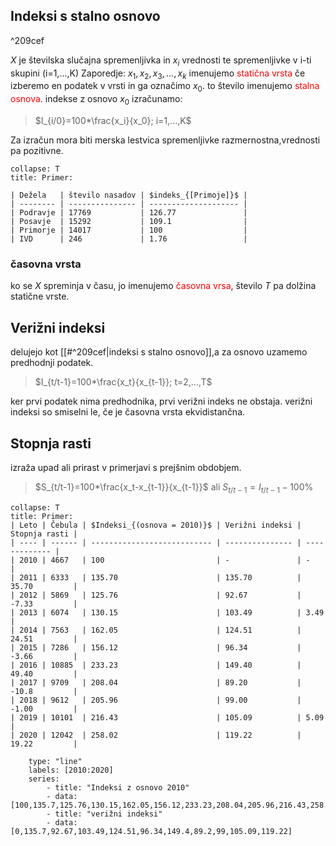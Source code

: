 ## Indeksi s stalno osnovo

^209cef

$X$ je številska slučajna spremenljivka in $x_i$ vrednosti te spremenljivke v i-ti skupini (i=1,...,K)
Zaporedje:
$x_1,x_2,x_3,...,x_k$  imenujemo <span style="color:red">statična vrsta</span>
če izberemo en podatek v vrsti in ga označimo $x_0$. to število imenujemo <span style="color:red">stalna osnova</span>.
indekse z osnovo $x_0$ izračunamo:
>$I_{i/0}=100*\frac{x_i}{x_0}; i=1,...,K$

Za izračun mora biti merska lestvica spremenljivke razmernostna,vrednosti pa pozitivne.
```ad-example
collapse: T
title: Primer:

| Dežela   | število nasadov | $indeks_{[Primoje]}$ |
| -------- | --------------- | -------------------- |
| Podravje | 17769           | 126.77               |
| Posavje  | 15292           | 109.1                |
| Primorje | 14017           | 100                  |
| IVD      | 246             | 1.76                 | 
```
### časovna vrsta
ko se  $X$ spreminja v času, jo imenujemo <span style="color:red">časovna vrsa</span>, število $T$ pa dolžina statične vrste.
## Verižni indeksi
delujejo kot  [[#^209cef|indeksi s stalno osnovo]],a za osnovo uzamemo  predhodnji podatek.
>$I_{t/t-1}=100*\frac{x_t}{x_{t-1}}; t=2,...,T$

ker prvi podatek nima predhodnika, prvi verižni indeks ne obstaja. verižni indeksi so smiselni le, če je časovna vrsta ekvidistančna.

## Stopnja rasti
izraža upad ali prirast v primerjavi s prejšnim obdobjem. 
>$S_{t/t-1}=100*\frac{x_t-x_{t-1}}{x_{t-1}}$
>ali
>$S_{t/t-1}=I_{t/t-1}-100\%$

```ad-example
collapse: T
title: Primer:
| Leto | Čebula | $Indeksi_{(osnova = 2010)}$ | Verižni indeksi | Stopnja rasti |
| ---- | ------ | --------------------------- | --------------- | ------------- |
| 2010 | 4667   | 100                         | -               | -             | 
| 2011 | 6333   | 135.70                      | 135.70          | 35.70         |
| 2012 | 5869   | 125.76                      | 92.67           | -7.33         |
| 2013 | 6074   | 130.15                      | 103.49          | 3.49          |
| 2014 | 7563   | 162.05                      | 124.51          | 24.51         |
| 2015 | 7286   | 156.12                      | 96.34           | -3.66         |
| 2016 | 10885  | 233.23                      | 149.40          | 49.40         |
| 2017 | 9709   | 208.04                      | 89.20           | -10.8         |
| 2018 | 9612   | 205.96                      | 99.00           | -1.00         |
| 2019 | 10101  | 216.43                      | 105.09          | 5.09          |
| 2020 | 12042  | 258.02                      | 119.22          | 19.22         |

```

```chart
	type: "line"
	labels: [2010:2020]
	series:
		- title: "Indeksi z osnovo 2010"
		- data: [100,135.7,125.76,130.15,162.05,156.12,233.23,208.04,205.96,216.43,258.02]
		- title: "verižni indeksi"
		- data: [0,135.7,92.67,103.49,124.51,96.34,149.4,89.2,99,105.09,119.22]
```